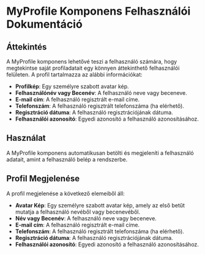 # MyProfile Komponens Felhasználói Dokumentáció

## Áttekintés

A MyProfile komponens lehetővé teszi a felhasználó számára, hogy megtekintse saját profiladatait egy könnyen áttekinthető felhasználói felületen. A profil tartalmazza az alábbi információkat:

- **Profilkép**: Egy személyre szabott avatar kép.
- **Felhasználónév vagy Becenév**: A felhasználó neve vagy beceneve.
- **E-mail cím**: A felhasználó regisztrált e-mail címe.
- **Telefonszám**: A felhasználó regisztrált telefonszáma (ha elérhető).
- **Regisztráció dátuma**: A felhasználó regisztrációjának dátuma.
- **Felhasználói azonosító**: Egyedi azonosító a felhasználó azonosításához.

## Használat

A MyProfile komponens automatikusan betölti és megjeleníti a felhasználó adatait, amint a felhasználó belép a rendszerbe.

## Profil Megjelenése

A profil megjelenése a következő elemeiből áll:

- **Avatar Kép**: Egy személyre szabott avatar kép, amely az első betűt mutatja a felhasználó nevéből vagy becenevéből.
- **Név vagy Becenév**: A felhasználó neve vagy beceneve.
- **E-mail cím**: A felhasználó regisztrált e-mail címe.
- **Telefonszám**: A felhasználó regisztrált telefonszáma (ha elérhető).
- **Regisztráció dátuma**: A felhasználó regisztrációjának dátuma.
- **Felhasználói azonosító**: Egyedi azonosító a felhasználó azonosításához.
